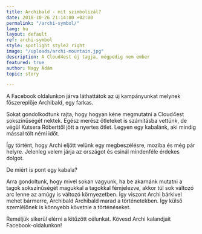 ```yaml
---
title: Archibald - mit szimbolizál?
date: 2018-10-26 21:14:00 +02:00
permalink: "/archi-symbol/"
lang: hu
layout: default
ref: archi-symbol
style: spotlight style2 right
image: "/uploads/archi-mountain.jpg"
description: A Cloud4est új tagja, mégpedig nem ember
featured: true
author: Nagy Ádám
topic: story

---
```


A Facebook oldalunkon járva láthattátok az új kampányunkat melynek főszereplője Archibald, egy farkas.

Sokat gondolkodtunk rajta, hogy hogyan kéne megmutatni a Cloud4est sokszínűségét nektek. Egész merész ötleteket is számításba vettünk, de végül Kutsera Róberttől jött a nyertes ötlet. Legyen egy kabalánk, aki mindig mással tölt némi időt.

Így történt, hogy Archi eljött velünk egy megbeszélésre, moziba és még pár helyre. Jelenleg velem járja az országot és csinál mindenféle érdekes dolgot.

De miért is pont egy kabala?

Arra gondoltunk, hogy mivel sokan vagyunk, ha be akarnánk mutatni a tagok sokszínűségét magukkal a tagokkal fémjelezve, akkor túl sok változó arc lenne az amúgy is változó környezetben. Így viszont Archi bárkivel mehet bármerre, Archibald Archibald marad a történetekben. Így külső szemlélőnek is könnyebb követnie a történéseket.

Reméljük sikerül elérni a kitűzött célunkat. Kövesd Archi kalandjait Facebook-oldalunkon!
